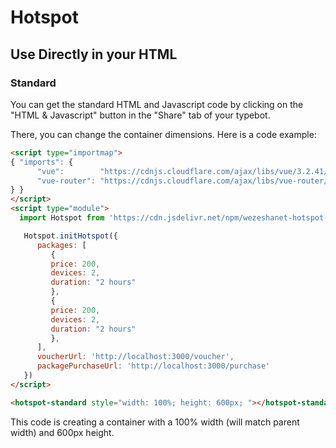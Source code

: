 # Hotspot

## Use Directly in your HTML

### Standard

You can get the standard HTML and Javascript code by clicking on the "HTML & Javascript" button in the "Share" tab of your typebot.

There, you can change the container dimensions. Here is a code example:

```html
<script type="importmap">
{ "imports": {
      "vue":        "https://cdnjs.cloudflare.com/ajax/libs/vue/3.2.41/vue.esm-browser.prod.js",
      "vue-router": "https://cdnjs.cloudflare.com/ajax/libs/vue-router/4.1.5/vue-router.esm-browser.min.js"
} }
</script>
<script type="module">
  import Hotspot from 'https://cdn.jsdelivr.net/npm/wezeshanet-hotspot-js@0.0.3/lib/web.js'

   Hotspot.initHotspot({
      packages: [
         {
         price: 200,
         devices: 2,
         duration: "2 hours"
         },
         {
         price: 200,
         devices: 2,
         duration: "2 hours"
         },
      ],
      voucherUrl: 'http://localhost:3000/voucher',
      packagePurchaseUrl: 'http://localhost:3000/purchase'
   })
</script>

<hotspot-standard style="width: 100%; height: 600px; "></hotspot-standard>
```

This code is creating a container with a 100% width (will match parent width) and 600px height.
